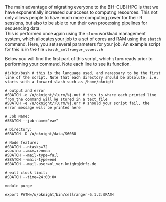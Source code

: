The main advantage of migrating everyone to the BIH-CUBI HPC is that we have exponentially increased our access to computing resources. This not only allows people to have much more computing power for their R sessions, but also to be able to run their own processing pipelines for sequencing data.  
This is performed once again using the ```slurm``` workload management system, which allocates your job to a set of cores and RAM using the ```sbatch``` command. Here, you set several parameters for your job. An example script for this is in the file ```sbatch_cellranger_count.sh```  

Below you will find the first part of this script, which ```slurm``` reads prior to performing your command. Note each line to see its function.

```
#!/bin/bash # this is the language used, and necessary to be the first line of the script. Note that each directory should be absolute; i.e. starts with a forward slash such as /home/oknight

# output and error
#SBATCH -o /u/oknight/slurm/%j.out # this is where each printed line from the command will be stored in a text file
#SBATCH -e /u/oknight/slurm/%j.err # should your script fail, the error message will be printed here

# Job Name:
#SBATCH --job-name="eae"

# Directory:
#SBATCH -D /u/oknight/data/S6088

# Node feature:
#SBATCH --ntasks=72
#SBATCH --mem=120000
#SBATCH --mail-type=fail
#SBATCH --mail-type=end
#SBATCH --mail-user=oliver.knight@drfz.de

# wall clock limit:
#SBATCH --time=24:00:00

module purge

export PATH=/u/oknight/bin/cellranger-6.1.2:$PATH
```
